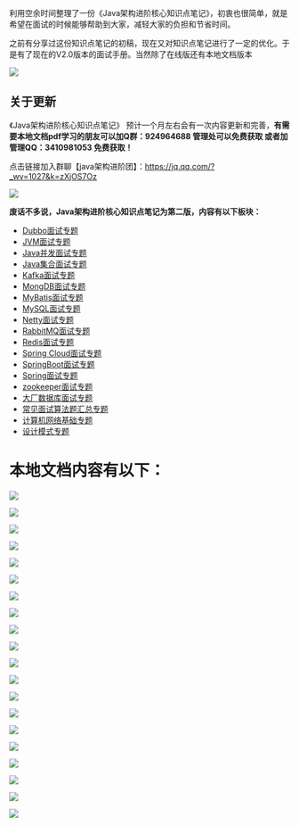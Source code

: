 利用空余时间整理了一份《Java架构进阶核心知识点笔记》，初衷也很简单，就是希望在面试的时候能够帮助到大家，减轻大家的负担和节省时间。

之前有分享过这份知识点笔记的初稿，现在又对知识点笔记进行了一定的优化。于是有了现在的V2.0版本的面试手册。当然除了在线版还有本地文档版本

![](https://upload-images.jianshu.io/upload_images/11474088-1d457512352d1efa.png?imageMogr2/auto-orient/strip%7CimageView2/2/w/1240)

## 关于更新
《Java架构进阶核心知识点笔记》 预计一个月左右会有一次内容更新和完善，**有需要本地文档pdf学习的朋友可以加Q群：924964688 管理处可以免费获取 或者加管理QQ：3410981053 免费获取！**

点击链接加入群聊【java架构进阶团】：https://jq.qq.com/?_wv=1027&k=zXjOS7Oz

![](https://upload-images.jianshu.io/upload_images/11474088-168cbaf1cd3ef804.png?imageMogr2/auto-orient/strip%7CimageView2/2/w/1240)

**废话不多说，Java架构进阶核心知识点笔记为第二版，内容有以下板块：**

- [Dubbo面试专题](https://github.com/Java-Ling/Java-Interview-guide/blob/master/Dubbo%E9%9D%A2%E8%AF%95.md)
- [JVM面试专题](https://github.com/Java-Ling/Java-Interview-guide/blob/master/JVM%E9%9D%A2%E8%AF%95.md)
- [Java并发面试专题](https://github.com/Java-Ling/Java-Interview-guide/blob/master/Java%E5%B9%B6%E5%8F%91%E9%9D%A2%E8%AF%95.md)
- [Java集合面试专题](https://github.com/Java-Ling/Java-Interview-guide/blob/master/Java%E9%9B%86%E5%90%88%E9%9D%A2%E8%AF%95.md)
- [Kafka面试专题](https://github.com/Java-Ling/Java-Interview-guide)
- [MongDB面试专题](https://github.com/Java-Ling/Java-Interview-guide/blob/master/MongDB%E9%9D%A2%E8%AF%95.md)
- [MyBatis面试专题](https://github.com/Java-Ling/Java-Interview-guide/blob/master/MyBatis%E9%9D%A2%E8%AF%95.md)
- [MySQL面试专题](https://github.com/Java-Ling/Java-Interview-guide/blob/master/MySQL%E9%9D%A2%E8%AF%95.md)
- [Netty面试专题](https://github.com/Java-Ling/Java-Interview-guide/blob/master/Netty%E9%9D%A2%E8%AF%95.md)
- [RabbitMQ面试专题](https://github.com/Java-Ling/Java-Interview-guide/blob/master/RabbitMQ%E9%9D%A2%E8%AF%95.md)
- [Redis面试专题](https://github.com/Java-Ling/Java-Interview-guide/blob/master/Redis%E9%9D%A2%E8%AF%95.md)
- [Spring Cloud面试专题](https://github.com/Java-Ling/Java-Interview-guide/blob/master/Spring%20Cloud%E9%9D%A2%E8%AF%95.md)
- [SpringBoot面试专题](https://github.com/Java-Ling/Java-Interview-guide/blob/master/SpringBoot%E9%9D%A2%E8%AF%95.md)
- [Spring面试专题](https://github.com/Java-Ling/Java-Interview-guide/blob/master/Spring%E9%9D%A2%E8%AF%95.md)
- [zookeeper面试专题](https://github.com/Java-Ling/Java-Interview-guide/blob/master/zookeeper%E9%9D%A2%E8%AF%95.md)
- [大厂数据库面试专题](https://github.com/Java-Ling/Java-Interview-guide/blob/master/%E5%A4%A7%E5%8E%82%E6%95%B0%E6%8D%AE%E5%BA%93%E9%9D%A2%E8%AF%95.md)
- [常见面试算法题汇总专题](https://github.com/Java-Ling/Java-Interview-guide/blob/master/%E5%B8%B8%E8%A7%81%E9%9D%A2%E8%AF%95%E7%AE%97%E6%B3%95%E9%A2%98%E6%B1%87%E6%80%BB.md)
- [计算机网络基础专题](https://github.com/Java-Ling/Java-Interview-guide/blob/master/%E8%AE%A1%E7%AE%97%E6%9C%BA%E7%BD%91%E7%BB%9C%E5%9F%BA%E7%A1%80.md)
- [设计模式专题](https://github.com/Java-Ling/Java-Interview-guide/blob/master/%E8%AE%BE%E8%AE%A1%E6%A8%A1%E5%BC%8F.md)



# 本地文档内容有以下：

![](https://upload-images.jianshu.io/upload_images/11474088-cd410246be0b9bd0?imageMogr2/auto-orient/strip%7CimageView2/2/w/1240)

![](https://upload-images.jianshu.io/upload_images/11474088-ff7b864b90266b70?imageMogr2/auto-orient/strip%7CimageView2/2/w/1240)

![](https://upload-images.jianshu.io/upload_images/11474088-ac486de34704f4fc?imageMogr2/auto-orient/strip%7CimageView2/2/w/1240)

![](https://upload-images.jianshu.io/upload_images/11474088-08762b89aff53b96?imageMogr2/auto-orient/strip%7CimageView2/2/w/1240)

![](https://upload-images.jianshu.io/upload_images/11474088-44aa5c50bdbc5f9a?imageMogr2/auto-orient/strip%7CimageView2/2/w/1240)

![](https://upload-images.jianshu.io/upload_images/11474088-e96f4a08d09669be?imageMogr2/auto-orient/strip%7CimageView2/2/w/1240)

![](https://upload-images.jianshu.io/upload_images/11474088-6ce2bcf790adee7d?imageMogr2/auto-orient/strip%7CimageView2/2/w/1240)

![](https://upload-images.jianshu.io/upload_images/11474088-620120728fc53ecc?imageMogr2/auto-orient/strip%7CimageView2/2/w/1240)

![](https://upload-images.jianshu.io/upload_images/11474088-e9bc86d0206ae815?imageMogr2/auto-orient/strip%7CimageView2/2/w/1240)

![](https://upload-images.jianshu.io/upload_images/11474088-186912998ee35312?imageMogr2/auto-orient/strip%7CimageView2/2/w/1240)

![](https://upload-images.jianshu.io/upload_images/11474088-1fb48e6936194537?imageMogr2/auto-orient/strip%7CimageView2/2/w/1240)

![](https://upload-images.jianshu.io/upload_images/11474088-27eb70dd73e0802b?imageMogr2/auto-orient/strip%7CimageView2/2/w/1240)

![](https://upload-images.jianshu.io/upload_images/11474088-c4480031d5082a4d?imageMogr2/auto-orient/strip%7CimageView2/2/w/1240)

![](https://upload-images.jianshu.io/upload_images/11474088-945805c209b80823?imageMogr2/auto-orient/strip%7CimageView2/2/w/1240)

![](https://upload-images.jianshu.io/upload_images/11474088-cbb03805634472d5?imageMogr2/auto-orient/strip%7CimageView2/2/w/1240)

![](https://upload-images.jianshu.io/upload_images/11474088-a2801273f05546d3?imageMogr2/auto-orient/strip%7CimageView2/2/w/1240)

![](https://upload-images.jianshu.io/upload_images/11474088-1ac6071d9873431c?imageMogr2/auto-orient/strip%7CimageView2/2/w/1240)

![](https://upload-images.jianshu.io/upload_images/11474088-53cb726c59dc834a?imageMogr2/auto-orient/strip%7CimageView2/2/w/1240)

![](https://upload-images.jianshu.io/upload_images/11474088-33f5ffe4ad95d3ce?imageMogr2/auto-orient/strip%7CimageView2/2/w/1240)

![](https://upload-images.jianshu.io/upload_images/11474088-700832b697250a14?imageMogr2/auto-orient/strip%7CimageView2/2/w/1240)
